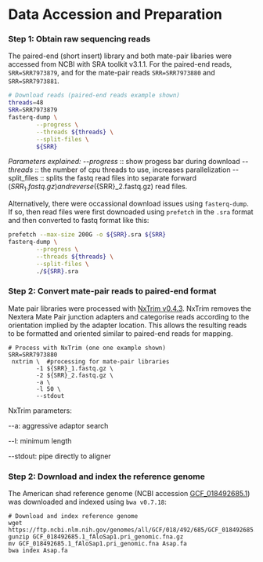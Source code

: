 # **Data Accession and Preparation** 

### Step 1: Obtain raw sequencing reads
The paired-end (short insert) library and both mate-pair libaries were accessed from NCBI with SRA toolkit v3.1.1.
For the paired-end reads, `SRR=SRR7973879`, and for the mate-pair reads `SRR=SRR7973880` and `SRR=SRR7973881`.

```bash
# Download reads (paired-end reads example shown)
threads=48
SRR=SRR7973879
fasterq-dump \
        --progress \
        --threads ${threads} \
        --split-files \
        ${SRR}
```
_Parameters explained:_
_--progress_ :: show progess bar during download
_--threads_ :: the number of cpu threads to use, increases parallelization
--split_files :: splits the fastq read files into separate forward (${SRR}_1.fastq.gz) and reverse (${SRR}_2.fastq.gz) read files.

Alternatively, there were occassional download issues using `fasterq-dump`. If so, then read files were first downoaded using `prefetch` in the `.sra` format and then converted to fastq format like this:
```bash
prefetch --max-size 200G -o ${SRR}.sra ${SRR}
fasterq-dump \
        --progress \
        --threads ${threads} \
        --split-files \
        ./${SRR}.sra
```

### Step 2: Convert mate-pair reads to paired-end format
Mate pair libraries were processed with [NxTrim v0.4.3](https://github.com/sequencing/NxTrim). NxTrim removes the Nextera Mate Pair junction adapters and categorise reads according to the orientation implied by the adapter location. This allows the resulting reads to be formatted and oriented similar to paired-end reads for mapping.

```
# Process with NxTrim (one one example shown)
SRR=SRR7973880
 nxtrim \  #processing for mate-pair libraries
        -1 ${SRR}_1.fastq.gz \ 
        -2 ${SRR}_2.fastq.gz \ 
        -a \ 
        -l 50 \ 
        --stdout
```
NxTrim parameters:

--a: aggressive adaptor search

--l: minimum length 

--stdout: pipe directly to aligner 


### Step 2: Download and index the reference genome
The American shad reference genome (NCBI accession [GCF_018492685.1](https://www.ncbi.nlm.nih.gov/datasets/genome/GCF_018492685.1/)) was downloaded and indexed using `bwa v0.7.18`:

```
# Download and index reference genome
wget https://ftp.ncbi.nlm.nih.gov/genomes/all/GCF/018/492/685/GCF_018492685.1_fAloSap1.pri/GCF_018492685.1_fAloSap1.pri_genomic.fna.gz
gunzip GCF_018492685.1_fAloSap1.pri_genomic.fna.gz
mv GCF_018492685.1_fAloSap1.pri_genomic.fna Asap.fa
bwa index Asap.fa
```
